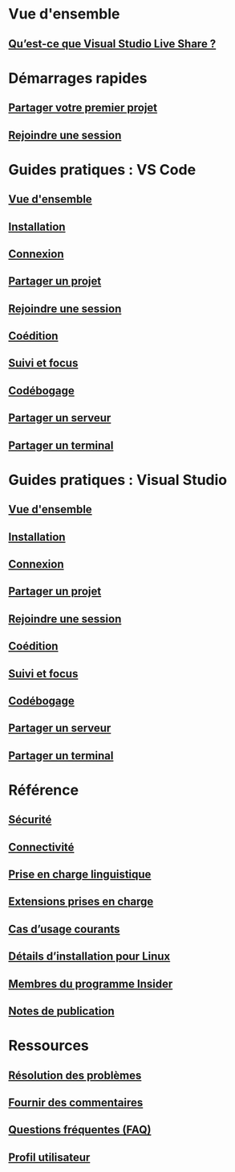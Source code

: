 <!-- markdownlint-disable MD022 MD025 -->
# Vue d'ensemble
## [Qu’est-ce que Visual Studio Live Share ?](index.md)
# Démarrages rapides
## [Partager votre premier projet](quickstart/share.md)
## [Rejoindre une session](quickstart/join.md)
# Guides pratiques : VS Code
## [Vue d'ensemble](use/vscode.md)
## [Installation](use/vscode.md#installation)
## [Connexion](use/vscode.md#sign-in)
## [Partager un projet](use/vscode.md#share-a-project)
## [Rejoindre une session](use/vscode.md#join-a-collaboration-session)
## [Coédition](use/vscode.md#co-editing)
## [Suivi et focus](use/vscode.md#following)
## [Codébogage](use/vscode.md#co-debugging)
## [Partager un serveur](use/vscode.md#share-a-server)
## [Partager un terminal](use/vscode.md#share-a-terminal)
# Guides pratiques : Visual Studio
## [Vue d'ensemble](use/vs.md)
## [Installation](use/vs.md#installation)
## [Connexion](use/vs.md#sign-in)
## [Partager un projet](use/vs.md#share-a-project)
## [Rejoindre une session](use/vs.md#join-a-collaboration-session)
## [Coédition](use/vs.md#co-editing)
## [Suivi et focus](use/vs.md#following)
## [Codébogage](use/vs.md#co-debugging)
## [Partager un serveur](use/vs.md#share-a-server)
## [Partager un terminal](use/vs.md#share-a-terminal)
# Référence
## [Sécurité](reference/security.md)
## [Connectivité](reference/connectivity.md)
## [Prise en charge linguistique](reference/platform-support.md)
## [Extensions prises en charge](reference/extensions.md)
## [Cas d’usage courants](reference/use-cases.md)
## [Détails d’installation pour Linux](reference/linux.md)
## [Membres du programme Insider](reference/insiders.md)
## [Notes de publication](https://aka.ms/vsls-releases)
# Ressources
## [Résolution des problèmes](troubleshooting.md)
## [Fournir des commentaires](support.md)
## [Questions fréquentes (FAQ)](faq.md)
## [Profil utilisateur](user-profile.md)
